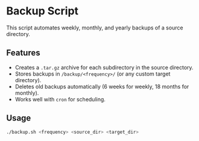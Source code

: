 # Backup Script

This script automates weekly, monthly, and yearly backups of a source directory.

## Features

- Creates a `.tar.gz` archive for each subdirectory in the source directory.
- Stores backups in `/backup/<frequency>/` (or any custom target directory).
- Deletes old backups automatically (6 weeks for weekly, 18 months for monthly).
- Works well with `cron` for scheduling.

## Usage

```bash
./backup.sh <frequency> <source_dir> <target_dir>
